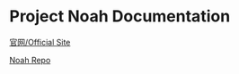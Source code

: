# Project Noah Documentation

[官网/Official Site](https://docs.projnoah.com)

[Noah Repo](https://github.com/projnoah/noah)